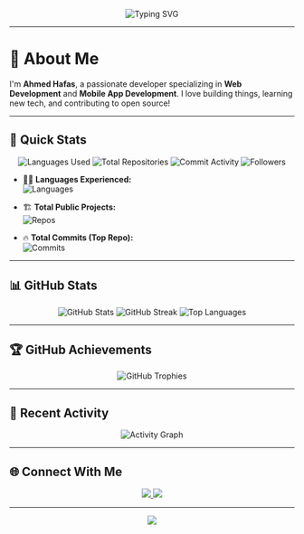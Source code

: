 <!-- HEADER ANIMATION -->
<p align="center">
  <img src="https://readme-typing-svg.demolab.com?font=Fira+Code&size=28&pause=1000&color=F7931E&vCenter=true&width=750&lines=Hi+there!+I'm+Ahmed+Hafas+%F0%9F%91%8B;Web+%26+Mobile+Developer;Open+Source+Enthusiast;Welcome+to+my+GitHub+Profile!" alt="Typing SVG" />
</p>

---

# 💫 About Me

I'm **Ahmed Hafas**, a passionate developer specializing in **Web Development** and **Mobile App Development**. I love building things, learning new tech, and contributing to open source!

---

## 🚀 Quick Stats

<p align="center">
  <img src="https://img.shields.io/github/languages/count/ahmedhafas105/ahmedhafas105?style=for-the-badge" alt="Languages Used"/>
  <img src="https://img.shields.io/github/repo-count/ahmedhafas105?style=for-the-badge" alt="Total Repositories"/>
  <img src="https://img.shields.io/github/commit-activity/y/ahmedhafas105/ahmedhafas105?style=for-the-badge" alt="Commit Activity"/>
  <img src="https://img.shields.io/github/followers/ahmedhafas105?style=for-the-badge" alt="Followers"/>
</p>

- 👨‍💻 **Languages Experienced:**  
  <img src="https://skillicons.dev/icons?i=js,ts,react,flutter,cpp,python,html,css" alt="Languages" />
  <!-- Add/Remove icons based on your skills: https://skillicons.dev/ -->

- 🏗️ **Total Public Projects:**  
  ![Repos](https://img.shields.io/github/repos/ahmedhafas105?style=social)

- 🔥 **Total Commits (Top Repo):**  
  ![Commits](https://img.shields.io/github/commit-activity/y/ahmedhafas105/ahmedhafas105)

---

## 📊 GitHub Stats
<p align="center">
  <img src="https://github-readme-stats.vercel.app/api?username=ahmedhafas105&show_icons=true&theme=tokyonight&count_private=true" alt="GitHub Stats"/>
  <img src="https://github-readme-streak-stats.herokuapp.com?user=ahmedhafas105&theme=tokyonight&hide_border=true" alt="GitHub Streak"/>
  <img src="https://github-readme-stats.vercel.app/api/top-langs/?username=ahmedhafas105&layout=compact&theme=tokyonight" alt="Top Languages"/>
</p>

---

## 🏆 GitHub Achievements
<p align="center">
  <img src="https://github-profile-trophy.vercel.app/?username=ahmedhafas105&theme=monokai&margin-w=10&no-bg=true&no-frame=true" alt="GitHub Trophies"/>
</p>

---

## 🌱 Recent Activity
<!-- Replace with your actual activity feed if you want -->
<p align="center">
  <img src="https://github-readme-activity-graph.cyclic.app/graph?username=ahmedhafas105&theme=github-compact" alt="Activity Graph"/>
</p>

---

## 🌐 Connect With Me

<p align="center">
  <a href="https://facebook.com/shasshafi523">
    <img src="https://img.shields.io/badge/Facebook-%231877F2.svg?style=for-the-badge&logo=facebook&logoColor=white"/>
  </a>
  <a href="https://linkedin.com/in/ahmed-hafas">
    <img src="https://img.shields.io/badge/LinkedIn-%230077B5.svg?style=for-the-badge&logo=linkedin&logoColor=white"/>
  </a>
  <!-- Add more socials as needed -->
</p>

---

<!-- FOOTER ANIMATION -->
<p align="center">
  <img src="https://capsule-render.vercel.app/api?type=waving&color=gradient&height=120&section=footer"/>
</p>
